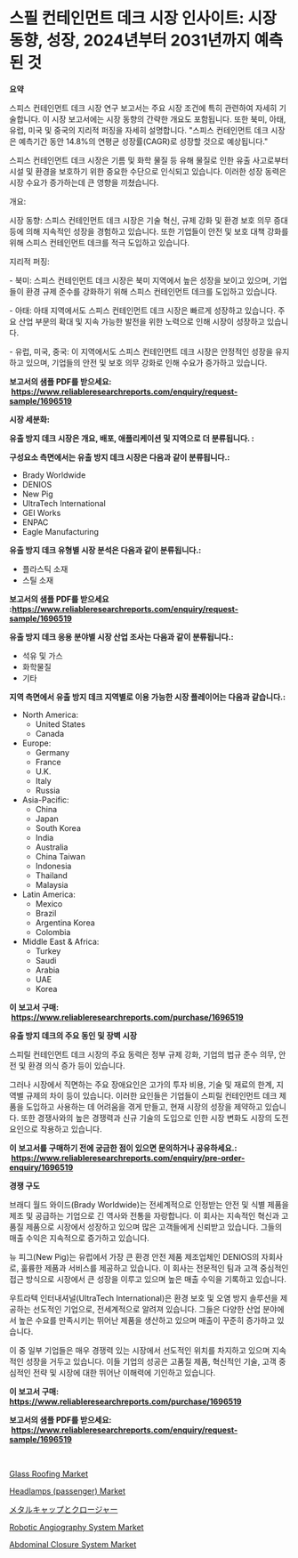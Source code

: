 <p><h1>스필 컨테인먼트 데크 시장 인사이트: 시장 동향, 성장, 2024년부터 2031년까지 예측된 것</h1></p><p><strong>요약</strong></p>
<p><p>스피스 컨테인먼트 데크 시장 연구 보고서는 주요 시장 조건에 특히 관련하여 자세히 기술합니다. 이 시장 보고서에는 시장 동향의 간략한 개요도 포함됩니다. 또한 북미, 아태, 유럽, 미국 및 중국의 지리적 퍼징을 자세히 설명합니다. "스피스 컨테인먼트 데크 시장은 예측기간 동안 14.8%의 연평균 성장률(CAGR)로 성장할 것으로 예상됩니다."</p><p>스피스 컨테인먼트 데크 시장은 기름 및 화학 물질 등 유해 물질로 인한 유출 사고로부터 시설 및 환경을 보호하기 위한 중요한 수단으로 인식되고 있습니다. 이러한 성장 동력은 시장 수요가 증가하는데 큰 영향을 끼쳤습니다.</p><p>개요:</p><p>시장 동향: 스피스 컨테인먼트 데크 시장은 기술 혁신, 규제 강화 및 환경 보호 의무 증대 등에 의해 지속적인 성장을 경험하고 있습니다. 또한 기업들이 안전 및 보호 대책 강화를 위해 스피스 컨테인먼트 데크를 적극 도입하고 있습니다.</p><p>지리적 퍼징:</p><p>- 북미: 스피스 컨테인먼트 데크 시장은 북미 지역에서 높은 성장을 보이고 있으며, 기업들이 환경 규제 준수를 강화하기 위해 스피스 컨테인먼트 데크를 도입하고 있습니다.</p><p>- 아태: 아태 지역에서도 스피스 컨테인먼트 데크 시장은 빠르게 성장하고 있습니다. 주요 산업 부문의 확대 및 지속 가능한 발전을 위한 노력으로 인해 시장이 성장하고 있습니다.</p><p>- 유럽, 미국, 중국: 이 지역에서도 스피스 컨테인먼트 데크 시장은 안정적인 성장을 유지하고 있으며, 기업들의 안전 및 보호 의무 강화로 인해 수요가 증가하고 있습니다.</p></p>
<p><strong>보고서의 샘플 PDF를 받으세요: &nbsp;<a href="https://www.reliableresearchreports.com/enquiry/request-sample/1696519">https://www.reliableresearchreports.com/enquiry/request-sample/1696519</a></strong></p>
<p><strong>시장 세분화:</strong></p>
<p><strong> 유출 방지 데크 시장은 개요, 배포, 애플리케이션 및 지역으로 더 분류됩니다. :</strong></p>
<p><strong>구성요소 측면에서는 유출 방지 데크 시장은 다음과 같이 분류됩니다.:</strong></p>
<p><ul><li>Brady Worldwide</li><li>DENIOS</li><li>New Pig</li><li>UltraTech International</li><li>GEI Works</li><li>ENPAC</li><li>Eagle Manufacturing</li></ul></p>
<p><strong> 유출 방지 데크 유형별 시장 분석은 다음과 같이 분류됩니다.:</strong></p>
<p><ul><li>플라스틱 소재</li><li>스틸 소재</li></ul></p>
<p><strong>보고서의 샘플 PDF를 받으세요 :<a href="https://www.reliableresearchreports.com/enquiry/request-sample/1696519">https://www.reliableresearchreports.com/enquiry/request-sample/1696519</a></strong></p>
<p><strong> 유출 방지 데크 응용 분야별 시장 산업 조사는 다음과 같이 분류됩니다.:</strong></p>
<p><ul><li>석유 및 가스</li><li>화학물질</li><li>기타</li></ul></p>
<p><strong>지역 측면에서 유출 방지 데크 지역별로 이용 가능한 시장 플레이어는 다음과 같습니다.:</strong></p>
<p><ul>
    <li>
        North America:
        <ul>
            <li>United States</li>
            <li>Canada</li>
        </ul>
    </li>
    <li>
        Europe:
        <ul>
            <li>Germany</li>
            <li>France</li>
            <li>U.K.</li>
            <li>Italy</li>
            <li>Russia</li>
        </ul>
    </li>
    <li>
        Asia-Pacific:
        <ul>
            <li>China</li>
            <li>Japan</li>
            <li>South Korea</li>
            <li>India</li>
            <li>Australia</li>
            <li>China Taiwan</li>
            <li>Indonesia</li>
            <li>Thailand</li>
            <li>Malaysia</li>
        </ul>
    </li>
    <li>
        Latin America:
        <ul>
            <li>Mexico</li>
            <li>Brazil</li>
            <li>Argentina Korea</li>
            <li>Colombia</li>
        </ul>
    </li>
    <li>
        Middle East & Africa:
        <ul>
            <li>Turkey</li>
            <li>Saudi</li>
            <li>Arabia</li>
            <li>UAE</li>
            <li>Korea</li>
        </ul>
    </li>
    </ul></p>
<p><strong>이 보고서 구매: &nbsp;<a href="https://www.reliableresearchreports.com/purchase/1696519">https://www.reliableresearchreports.com/purchase/1696519</a></strong></p>
<p><strong>유출 방지 데크의 주요 동인 및 장벽 시장</strong></p>
<p><p>스피릴 컨테인먼트 데크 시장의 주요 동력은 정부 규제 강화, 기업의 법규 준수 의무, 안전 및 환경 의식 증가 등이 있습니다. </p><p>그러나 시장에서 직면하는 주요 장애요인은 고가의 투자 비용, 기술 및 재료의 한계, 지역별 규제의 차이 등이 있습니다. 이러한 요인들은 기업들이 스피릴 컨테인먼트 데크 제품을 도입하고 사용하는 데 어려움을 겪게 만들고, 현재 시장의 성장을 제약하고 있습니다. 또한 경쟁사와의 높은 경쟁력과 신규 기술의 도입으로 인한 시장 변화도 시장의 도전 요인으로 작용하고 있습니다.</p></p>
<p><strong>이 보고서를 구매하기 전에 궁금한 점이 있으면 문의하거나 공유하세요.: &nbsp;<a href="https://www.reliableresearchreports.com/enquiry/pre-order-enquiry/1696519">https://www.reliableresearchreports.com/enquiry/pre-order-enquiry/1696519</a></strong></p>
<p><strong>경쟁 구도</strong></p>
<p><p>브래디 월드 와이드(Brady Worldwide)는 전세계적으로 인정받는 안전 및 식별 제품을 제조 및 공급하는 기업으로 긴 역사와 전통을 자랑합니다. 이 회사는 지속적인 혁신과 고품질 제품으로 시장에서 성장하고 있으며 많은 고객들에게 신뢰받고 있습니다. 그들의 매출 수익은 지속적으로 증가하고 있습니다.</p><p>뉴 피그(New Pig)는 유럽에서 가장 큰 환경 안전 제품 제조업체인 DENIOS의 자회사로, 훌륭한 제품과 서비스를 제공하고 있습니다. 이 회사는 전문적인 팀과 고객 중심적인 접근 방식으로 시장에서 큰 성장을 이루고 있으며 높은 매출 수익을 기록하고 있습니다.</p><p>우트라텍 인터내셔널(UltraTech International)은 환경 보호 및 오염 방지 솔루션을 제공하는 선도적인 기업으로, 전세계적으로 알려져 있습니다. 그들은 다양한 산업 분야에서 높은 수요를 만족시키는 뛰어난 제품을 생산하고 있으며 매출이 꾸준히 증가하고 있습니다.</p><p>이 중 일부 기업들은 매우 경쟁력 있는 시장에서 선도적인 위치를 차지하고 있으며 지속적인 성장을 거두고 있습니다. 이들 기업의 성공은 고품질 제품, 혁신적인 기술, 고객 중심적인 전략 및 시장에 대한 뛰어난 이해력에 기인하고 있습니다.</p></p>
<p><strong>이 보고서 구매: &nbsp; <a href="https://www.reliableresearchreports.com/purchase/1696519">https://www.reliableresearchreports.com/purchase/1696519</a></strong></p>
<p><strong>보고서의 샘플 PDF를 받으세요: &nbsp;<a href="https://www.reliableresearchreports.com/enquiry/request-sample/1696519">https://www.reliableresearchreports.com/enquiry/request-sample/1696519</a></strong><strong></strong></p>
<p>&nbsp;</p>
<p><p><a href="https://github.com/yoshih12/Market-Research-Report-List-2/blob/main/glass-roofing-market.md">Glass Roofing Market</a></p><p><a href="https://automatic-knee-4c7.notion.site/Headlamps-passenger-Market-Research-Report-The-Key-To-Successful-Business-Strategy-Forecasted-for-4d5bc1c16a4e44bdb783af836f9d0618">Headlamps (passenger) Market</a></p><p><a href="https://github.com/jkjreqjscoxx7/Market-Research-Report-List-1/blob/main/3080790192858.md">メタルキャップとクロージャー</a></p><p><a href="https://issuu.com/reportprime-2/docs/robotic-angiography-system-market-size-2030.pptx">Robotic Angiography System Market</a></p><p><a href="https://issuu.com/reportprime-2/docs/abdominal-closure-system-market-size-2030.pptx">Abdominal Closure System Market</a></p></p>